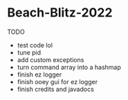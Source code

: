 # Beach-Blitz-2022
TODO
- test code lol
- tune pid
- add custom exceptions
- turn command array into a hashmap
- finish ez logger
- finish ooey gui for ez logger
- finish credits and javadocs
